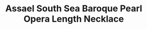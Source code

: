 ---
title: Assael South Sea Baroque Pearl Opera Length Necklace
description: 'Perfectly imperfect, an opera-length strand of 45 South Sea Cultured Baroque Pearls is the ultimate modern-chic accessory... Wear it with jeans, go formal, layer or make it the focus of your ensemble!'
specs: '14.0 - 23.5mm South Sea Cultured Baroque Pearls with 18K White Gold and Pave Diamond Clasp, 34".'
images:
  - image_path: /uploads/assael-south-sea-baroque-pearl-opera-length-necklace.jpg
_category:
order_number: 12
categories:
  - necklaces
---